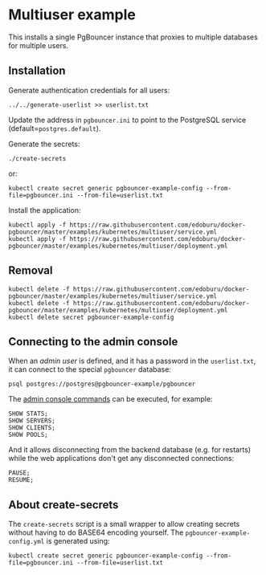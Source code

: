 Multiuser example
=================

This installs a single PgBouncer instance that proxies to multiple databases for multiple users.

Installation
------------

Generate authentication credentials for all users:

```
../../generate-userlist >> userlist.txt
```

Update the address in `pgbouncer.ini` to point to the PostgreSQL service (default=`postgres.default`).

Generate the secrets:

```
./create-secrets
```

or:

```
kubectl create secret generic pgbouncer-example-config --from-file=pgbouncer.ini --from-file=userlist.txt
```

Install the application:

```
kubectl apply -f https://raw.githubusercontent.com/edoburu/docker-pgbouncer/master/examples/kubernetes/multiuser/service.yml
kubectl apply -f https://raw.githubusercontent.com/edoburu/docker-pgbouncer/master/examples/kubernetes/multiuser/deployment.yml
```

Removal
-------

```
kubectl delete -f https://raw.githubusercontent.com/edoburu/docker-pgbouncer/master/examples/kubernetes/multiuser/service.yml
kubectl delete -f https://raw.githubusercontent.com/edoburu/docker-pgbouncer/master/examples/kubernetes/multiuser/deployment.yml
kubectl delete secret pgbouncer-example-config
```

Connecting to the admin console
-------------------------------

When an *admin user* is defined, and it has a password in the `userlist.txt`, it can connect to the special `pgbouncer` database:

```
psql postgres://postgres@pgbouncer-example/pgbouncer
```

The [admin console commands](https://pgbouncer.github.io/usage.html#admin-console) can be executed, for example:

```
SHOW STATS;
SHOW SERVERS;
SHOW CLIENTS;
SHOW POOLS;
```

And it allows disconnecting from the backend database (e.g. for restarts) while the web applications don't get any disconnected connections:

```
PAUSE;
RESUME;
```

About create-secrets
--------------------

The `create-secrets` script is a small wrapper to allow creating secrets without having to do BASE64 encoding yourself. The `pgbouncer-example-config.yml` is generated using:

```
kubectl create secret generic pgbouncer-example-config --from-file=pgbouncer.ini --from-file=userlist.txt
```
